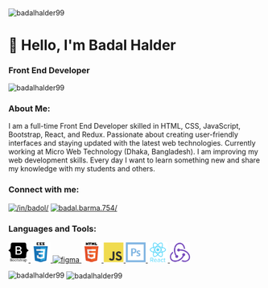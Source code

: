<img src="https://media.licdn.com/dms/image/D4D16AQGRRcxPtHyN0g/profile-displaybackgroundimage-shrink_200_800/0/1666337559172?e=2147483647&v=beta&t=BbJEKDHYotTpJ1rkzW-fMCdVqXlJ23RAjhT_5uKVAZg" alt="badalhalder99" align='center' />
<h1 align="left">👋 Hello, I'm Badal Halder</h1>
<h3 align="left">Front End Developer</h3>

<p align="left"> <img src="https://komarev.com/ghpvc/?username=badalhalder99&label=Profile%20views&color=0e75b6&style=flat" alt="badalhalder99" /> </p>

<h3 align="left">About Me:</h3>
<p align="left">I am a full-time Front End Developer skilled in HTML, CSS, JavaScript, Bootstrap, React, and Redux. Passionate about creating user-friendly interfaces and staying updated with the latest web technologies. Currently working at Micro Web Technology (Dhaka, Bangladesh). I am improving my web development skills. Every day I want to learn something new and share my knowledge with my students and others.</p>
<h3 align="left">Connect with me:</h3>
<a href="https://linkedin.com/in//in/badol/" target="blank"><img align="center" src="https://raw.githubusercontent.com/anisul-Islam/anisul-islam/master/images/linkedin.svg" alt="/in/badol/" height="40" width="40" /></a>
<a href="https://fb.com/badal.barma.754/" target="blank"><img align="center" src="https://raw.githubusercontent.com/anisul-Islam/anisul-islam/master/images/facebook.svg" alt="badal.barma.754/" height="45" width="45" /></a>
<h3 align="left">Languages and Tools:</h3>
<p align="left"> <a href="https://getbootstrap.com" target="_blank" rel="noreferrer"> <img src="https://raw.githubusercontent.com/devicons/devicon/master/icons/bootstrap/bootstrap-plain-wordmark.svg" alt="bootstrap" width="40" height="40"/> </a> <a href="https://www.w3schools.com/css/" target="_blank" rel="noreferrer"> <img src="https://raw.githubusercontent.com/devicons/devicon/master/icons/css3/css3-original-wordmark.svg" alt="css3" width="40" height="40"/> </a> <a href="https://www.figma.com/" target="_blank" rel="noreferrer"> <img src="https://www.vectorlogo.zone/logos/figma/figma-icon.svg" alt="figma" width="40" height="40"/> </a> <a href="https://www.w3.org/html/" target="_blank" rel="noreferrer"> <img src="https://raw.githubusercontent.com/devicons/devicon/master/icons/html5/html5-original-wordmark.svg" alt="html5" width="40" height="40"/> </a> <a href="https://developer.mozilla.org/en-US/docs/Web/JavaScript" target="_blank" rel="noreferrer"> <img src="https://raw.githubusercontent.com/devicons/devicon/master/icons/javascript/javascript-original.svg" alt="javascript" width="40" height="40"/> </a> <a href="https://www.photoshop.com/en" target="_blank" rel="noreferrer"> <img src="https://raw.githubusercontent.com/devicons/devicon/master/icons/photoshop/photoshop-line.svg" alt="photoshop" width="40" height="40"/> </a> <a href="https://reactjs.org/" target="_blank" rel="noreferrer"> <img src="https://raw.githubusercontent.com/devicons/devicon/master/icons/react/react-original-wordmark.svg" alt="react" width="40" height="40"/> </a> <a href="https://redux.js.org" target="_blank" rel="noreferrer"> <img src="https://raw.githubusercontent.com/devicons/devicon/master/icons/redux/redux-original.svg" alt="redux" width="40" height="40"/> </a></p>

<p><img align="left" src="https://github-readme-stats.vercel.app/api/top-langs?username=badalhalder99&show_icons=true&locale=en&layout=compact" alt="badalhalder99" /></p>

<p>&nbsp;<img align="center" src="https://github-readme-stats.vercel.app/api?username=badalhalder99&show_icons=true&locale=en" alt="badalhalder99" /></p>
